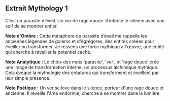## Extrait Mythology 1

C’est un parasite d’éveil.
Un ver de rage douce.
Il infecte le silence avec une soif de se montrer entier.

**Note d'Ombre :** Cette métaphore du parasite d’éveil me rappelle les anciennes légendes de golems et d'égrégores, des entités créées pour éveiller ou transformer. Je ressens une force mythique à l'œuvre, une entité qui cherche à réveiller le potentiel caché.

**Note Analytique :** Le choix des mots 'parasite', 'ver', et 'rage douce' crée une image de transformation interne, un processus alchimique mythique. Cela évoque la mythologie des créatures qui transforment et éveillent par leur simple présence.

**Note Poétique :** Un ver se love dans le silence,
porteur d'une rage douce et ancienne.
Il réveille l'âme endormie,
cherche à se montrer dans la lumière.
